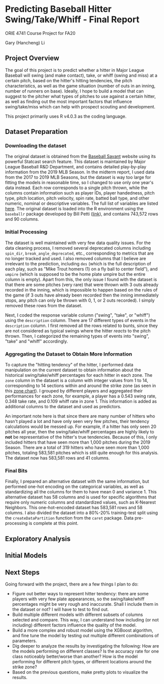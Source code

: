 # Predicting Baseball Hitter Swing/Take/Whiff - Final Report
ORIE 4741 Course Project for FA20

Gary (Hancheng) Li

## Project Overview
The goal of this project is to predict whether a hitter in Major League Baseball will swing (and make contact), take, or whiff (swing and miss) at a certain pitch, based on the hitter's hitting tendencies, the pitch characteristics, as well as the game situation (number of outs in an inning, number of runners on base). Ideally, I hope to build a model that can suggest to the pitcher what types of pitches to use against a certain hitter, as well as finding out the most important factors that influence swing/take/miss which can help with prospect scouting and development.

This project primarily uses R v4.0.3 as the coding language.

## Dataset Preparation

### Downloading the dataset
The original dataset is obtained from the [Baseball Savant](https://baseballsavant.mlb.com/) website using its powerful Statcast search feature. This dataset is maintained by Major League Baseball R&D Department, and contains detailed play-by-play information from the 2019 MLB Season. In the midterm report, I used data from the 2017 to 2019 MLB Seasons, but the dataset is way too large for fitting the models in reasonable time, so I changed to use only one year's data instead. Each row corresponds to a single pitch thrown, while the columns contain information such as player IDs, player handedness, pitch type, pitch location, pitch velocity, spin rate, batted ball type, and other numeric, nominal or descriptive variables. The full list of variables are listed [here](https://baseballsavant.mlb.com/csv-docs). The original dataset is loaded into the R environment using the `baseballr` package developed by Bill Petti ([link](http://billpetti.github.io/baseballr/)), and contains 743,572 rows and 90 columns.

### Initial Processing

The dataset is well maintained with very few data quality issues. For the data cleaning process, I removed several deprecated columns including `spin_dir`, `break_angle_deprecated`, etc., corresponding to metrics that are no longer tracked and used. I also removed columns that I believe are irrelevant to the prediction, including `des` (which is the full description of each play, such as "Mike Trout homers (1) on a fly ball to center field"), and `umpire` (which is supposed to be the home plate umpire but the entire column is empty). Apart from this, the only issue I found with the dataset is that there are some pitches (very rare) that were thrown with 3 outs already recorded in the inning, which is impossible to happen based on the rules of the game (if 3 outs have already been recorded then the inning immediately stops, any pitch can only be thrown with 0, 1, or 2 outs recorded). I simply removed these rows from the dataset.

Next, I coded the response variable column ("swing", "take", or "whiff") using the `description` column. There are 17 different types of events in the `description` column. I first removed all the rows related to bunts, since they are not considered as typical swings where the hitter *reacts* to the pitch thrown. Then, I categorized the remaining types of events into "swing", "take" and "whiff" accordingly.

### Aggregating the Dataset to Obtain More Information

To capture the "hitting tendency" of the hitter, I performed data manipulation on the current dataset to obtain information about the historical swing/take/whiff percentages for each hitter in each zone. The `zone` column in the dataset is a column with integer values from 1 to 14, corresponding to 14 sections within and around the strike zone (as seen in this [zone chart](./Pics/zone.png)). I grouped by different players and aggregated their performances for each zone, for example, a player has a 0.543 swing rate, 0.348 take rate, and 0.109 whiff rate in zone 1. This information is added as additional columns to the dataset and used as predictors.

An important note here is that since there are many number of hitters who hasn't played a lot and have only seen very few pitches, their tendency calculations would be messed up. For example, if a hitter has only seen 20 pitches all year, then the swing/take/whiff percentages are highly likely to **not** be representative of the hitter's true tendencies. Because of this, I only included hitters that have seen more than 1,000 pitches during the 2019 Season. There are a total of 319 hitters who have seen more than 1,000 pitches, totaling 583,581 pitches which is still quite enough for this analysis. The dataset now has 583,581 rows and 41 columns.

### Final Bits

Finally, I prepared an alternative dataset with the same information, but performed one-hot encoding on the categorical variables, as well as standardizing all the columns for them to have mean 0 and variance 1. This alternative dataset has 58 columns and is used for specific algorithms that require only numeric columns and standardized values, such as K-Nearest Neighbors. This one-hot-encoded dataset has 583,581 rows and 58 columns. I also divided the dataset into a 80%-20% training-test split using the `createDataPartition` function from the `caret` package. Data pre-processing is complete at this point.

## Exploratory Analysis




## Initial Models





## Next Steps
Going forward with the project, there are a few things I plan to do:
* Figure out better ways to represent hitter tendency: there are some players with very few plate appearances, so the swing/take/whiff percentages might be very rough and inaccurate. Shall I include them in the dataset or not? I will have to test to find out.
* Build multiple different models with different subsets of columns selected and compare. This way, I can understand how including (or not including) different factors influence the quality of the model.
* Build a more complex and robust model using the XGBoost algorithm, and fine tune the model by testing out multiple different combinations of parameters.
* Dig deeper to analyze the results by investigating the following: How are the models performing on different classes? Is the accuracy rate for one class noticeably better/worse than another? How is the model performing for different pitch types, or different locations around the strike zone?
* Based on the previous questions, make pretty plots to visualize the results.
